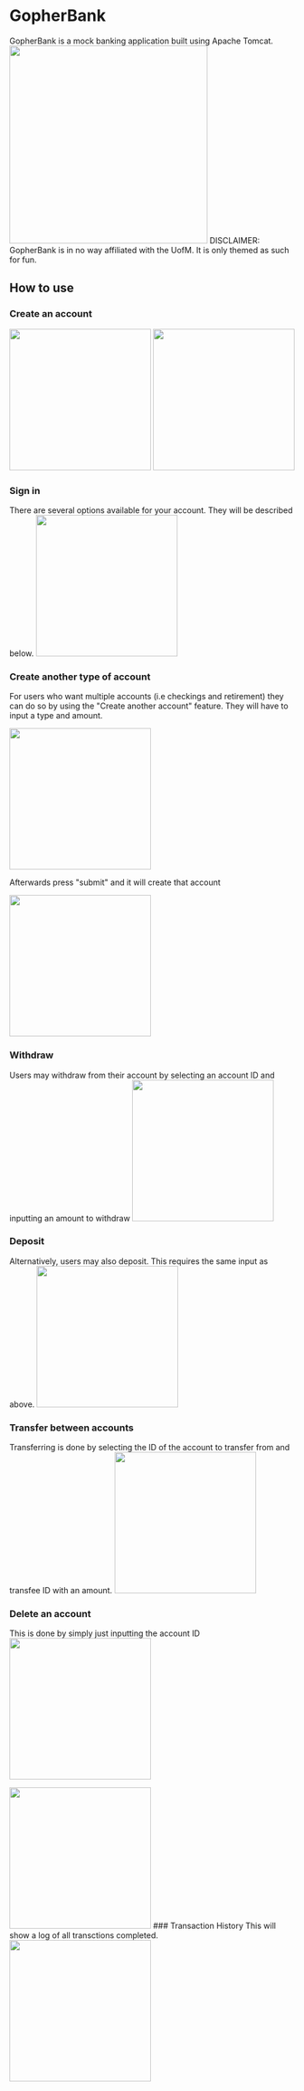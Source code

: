 # GopherBank
GopherBank is a mock banking application built using Apache Tomcat.
<img src="https://i.imgur.com/zOtU8PY.jpg" width="350">
DISCLAIMER: GopherBank is in no way affiliated with the UofM. It is only themed as such for fun.

## How to use

### Create an account
<img src="https://i.imgur.com/GPwbey7.jpg" width="250">
<img src="https://i.imgur.com/uebbjMk.png" width="250">

### Sign in
There are several options available for your account. They will be described below.
<img src="https://i.imgur.com/ZBRNGpy.png" width="250">

### Create another type of account
For users who want multiple accounts (i.e checkings and retirement) they can do so by using the "Create another account" feature. They will have to input a type and amount.

<img src="https://i.imgur.com/OmChOoK.png" width="250">

Afterwards press "submit" and it will create that account

<img src="https://i.imgur.com/Ib9ezJA.png" width="250">

### Withdraw
Users may withdraw from their account by selecting an account ID and inputting an amount to withdraw
<img src="https://i.imgur.com/VKMpa7R.png" width="250">

### Deposit
Alternatively, users may also deposit. This requires the same input as above.
<img src="https://i.imgur.com/II3Ll0o.png" width="250">

### Transfer between accounts
Transferring is done by selecting the ID of the account to transfer from and transfee ID with an amount.
<img src="https://i.imgur.com/ZZAEXSu.png" width="250">

### Delete an account
This is done by simply just inputting the account ID
<img src="https://i.imgur.com/bgXxQFF.png" width="250">

<img src="https://i.imgur.com/8SqIfSD/png" width="250">
### Transaction History
This will show a log of all transctions completed.
<img src="https://i.imgur.com/mT8JxkZ.png" width="250">

